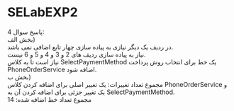 # SELabEXP2
پاسخ سوال 4:
<br>
بخش الف)
<br>
در ردیف یک دیگر نیازی به پیاده سازی چهار تابع اضافی نمی باشد.
<br>
نیاز به پیاده سازی ردیف های 2 و 3 و 4 و 5 و 6 نیست.
<br>
نیاز است تا به کلاس SelectPaymentMethod یک خط برای انتخاب روش پرداخت PhoneOrderService اضافه شود.
<br>
بخش ب)
<br>
مجموع تعداد تغییرات: یک تغییر اصلی برای اضافه کردن کلاس PhoneOrderService و یک تغییر جزئی برای اضافه کردن آن به SelectPaymentMethod.
<br>
مجموع تعداد خط اضافه شده: 14

